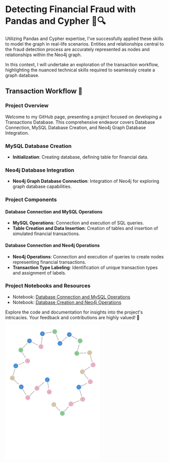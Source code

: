 # Detecting Financial Fraud with Pandas and Cypher 🚨🔍

Utilizing Pandas and Cypher expertise, I've successfully applied these skills to model the graph in real-life scenarios. Entities and relationships central to the fraud detection process are accurately represented as nodes and relationships within the Neo4j graph.

In this context, I will undertake an exploration of the transaction workflow, highlighting the nuanced technical skills required to seamlessly create a graph database.

## Transaction Workflow 🏦

### Project Overview
Welcome to my GitHub page, presenting a project focused on developing a Transactions Database. This comprehensive endeavor covers Database Connection, MySQL Database Creation, and Neo4j Graph Database Integration. 

### MySQL Database Creation
- **Initialization**: Creating database, defining table for financial data.

### Neo4j Database Integration
- **Neo4j Graph Database Connection**: Integration of Neo4j for exploring graph database capabilities.

### Project Components
#### Database Connection and MySQL Operations
- **MySQL Operations**: Connection and execution of SQL queries.
- **Table Creation and Data Insertion**: Creation of tables and insertion of simulated financial transactions.

#### Database Connection and Neo4j Operations
- **Neo4j Operations**: Connection and execution of queries to create nodes representing financial transactions.
- **Transaction Type Labeling**: Identification of unique transaction types and assignment of labels.

### Project Notebooks and Resources
- Notebook: [Database Connection and MySQL Operations](https://github.com/CatelloTheDataProjectManager/Detecting-Financial-Fraud/blob/main/MySQL%20Database%20Creation.ipynb)
- Notebook: [Database Creation and Neo4j Operations](https://github.com/CatelloTheDataProjectManager/Detecting-Financial-Fraud/blob/main/Neo4j%20Database%20Creation.ipynb)

Explore the code and documentation for insights into the project's intricacies. Your feedback and contributions are highly valued! 🚀

<img src="https://github.com/CatelloTheDataProjectManager/Detecting-Financial-Fraud/raw/main/graph_image.jpg" alt="Financial Fraud Detection Graph" width="300">
